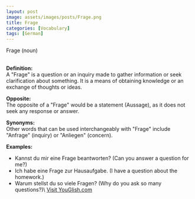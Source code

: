 ```yaml
---
layout: post
image: assets/images/posts/Frage.png
title: Frage
categories: [Vocabulary]
tags: [German]
---
```


Frage (noun)  
<br>

**Definition:**  
A "Frage" is a question or an inquiry made to gather information or seek clarification about something. It is a means of obtaining knowledge or an exchange of thoughts or ideas.

**Opposite:**  
The opposite of a "Frage" would be a statement (Aussage), as it does not seek any response or answer. 

**Synonyms:**  
Other words that can be used interchangeably with "Frage" include "Anfrage" (inquiry) or "Anliegen" (concern).

**Examples:**  
- Kannst du mir eine Frage beantworten? (Can you answer a question for me?)
- Ich habe eine Frage zur Hausaufgabe. (I have a question about the homework.)
- Warum stellst du so viele Fragen? (Why do you ask so many questions?)\ <a id="yg-widget-0" class="youglish-widget" data-query="Frage" data-lang="german" data-components="8412" data-auto-start="0" data-bkg-color="theme_light" data-title="How%20to%20pronounce%20Frage%20in%20German"  rel="nofollow" href="https://youglish.com">Visit YouGlish.com</a><script async src="https://youglish.com/public/emb/widget.js" charset="utf-8"></script>